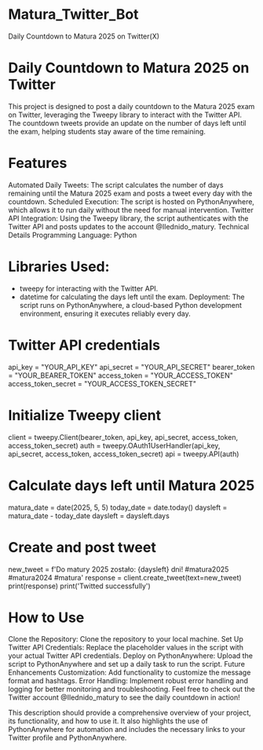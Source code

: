 # Matura_Twitter_Bot
Daily Countdown to Matura 2025 on Twitter(X)

# Daily Countdown to Matura 2025 on Twitter
This project is designed to post a daily countdown to the Matura 2025 exam on Twitter, leveraging the Tweepy library to interact with the Twitter API. The countdown tweets provide an update on the number of days left until the exam, helping students stay aware of the time remaining.

# Features
Automated Daily Tweets: The script calculates the number of days remaining until the Matura 2025 exam and posts a tweet every day with the countdown.
Scheduled Execution: The script is hosted on PythonAnywhere, which allows it to run daily without the need for manual intervention.
Twitter API Integration: Using the Tweepy library, the script authenticates with the Twitter API and posts updates to the account @Ilednido_matury.
Technical Details
Programming Language: Python
# Libraries Used:
- tweepy for interacting with the Twitter API.
- datetime for calculating the days left until the exam.
Deployment: The script runs on PythonAnywhere, a cloud-based Python development environment, ensuring it executes reliably every day.

# Twitter API credentials
api_key = "YOUR_API_KEY"
api_secret = "YOUR_API_SECRET"
bearer_token = "YOUR_BEARER_TOKEN"
access_token = "YOUR_ACCESS_TOKEN"
access_token_secret = "YOUR_ACCESS_TOKEN_SECRET"

# Initialize Tweepy client
client = tweepy.Client(bearer_token, api_key, api_secret, access_token, access_token_secret)
auth = tweepy.OAuth1UserHandler(api_key, api_secret, access_token, access_token_secret)
api = tweepy.API(auth)

# Calculate days left until Matura 2025
matura_date = date(2025, 5, 5)
today_date = date.today()
daysleft = matura_date - today_date
daysleft = daysleft.days

# Create and post tweet
new_tweet = f'Do matury 2025 zostało: {daysleft} dni!  #matura2025 #matura2024 #matura'
response = client.create_tweet(text=new_tweet)
print(response)
print('Twitted successfully')


# How to Use
Clone the Repository: Clone the repository to your local machine.
Set Up Twitter API Credentials: Replace the placeholder values in the script with your actual Twitter API credentials.
Deploy on PythonAnywhere: Upload the script to PythonAnywhere and set up a daily task to run the script.
Future Enhancements
Customization: Add functionality to customize the message format and hashtags.
Error Handling: Implement robust error handling and logging for better monitoring and troubleshooting.
Feel free to check out the Twitter account @Ilednido_matury to see the daily countdown in action!

This description should provide a comprehensive overview of your project, its functionality, and how to use it. It also highlights the use of PythonAnywhere for automation and includes the necessary links to your Twitter profile and PythonAnywhere.









